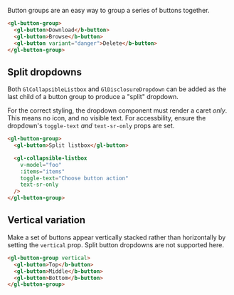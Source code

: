 Button groups are an easy way to group a series of buttons together.

```html
<gl-button-group>
  <gl-button>Download</b-button>
  <gl-button>Browse</b-button>
  <gl-button variant="danger">Delete</b-button>
</gl-button-group>
```

## Split dropdowns

Both `GlCollapsibleListbox` and `GlDisclosureDropdown` can be added as the last
child of a button group to produce a "split" dropdown.

For the correct styling, the dropdown component must render a caret _only_.
This means no icon, and no visible text. For accessbility, ensure the
dropdown's `toggle-text` _and_ `text-sr-only` props are set.

```html
<gl-button-group>
  <gl-button>Split listbox</gl-button>

  <gl-collapsible-listbox
    v-model="foo"
    :items="items"
    toggle-text="Choose button action"
    text-sr-only
  />
</gl-button-group>
```

## Vertical variation

Make a set of buttons appear vertically stacked rather than horizontally by setting the `vertical` prop.
Split button dropdowns are not supported here.

```html
<gl-button-group vertical>
  <gl-button>Top</b-button>
  <gl-button>Middle</b-button>
  <gl-button>Bottom</b-button>
</gl-button-group>
```
